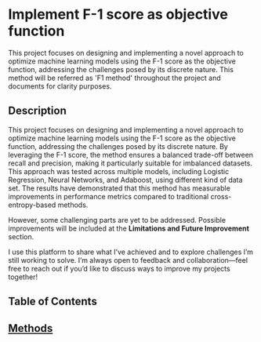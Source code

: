 # Implement F-1 score as objective function
This project focuses on designing and implementing a novel approach to optimize machine learning models using the F-1 score as the objective function, addressing the challenges posed by its discrete nature. This method will be referred as 'F1 method' throughout the project and documents for clarity purposes.

## Description
This project focuses on designing and implementing a novel approach to optimize machine learning models using the F-1 score as the objective function, addressing the challenges posed by its discrete nature. By leveraging the F-1 score, the method ensures a balanced trade-off between recall and precision, making it particularly suitable for imbalanced datasets. This approach was tested across multiple models, including Logistic Regression, Neural Networks, and Adaboost, using different kind of data set. The results have demonstrated that this method has measurable improvements in performance metrics compared to traditional cross-entropy-based methods.

However, some challenging parts are yet to be addressed. Possible improvements will be included at the **Limitations and Future Improvement** section. 

I use this platform to share what I’ve achieved and to explore challenges I’m still working to solve. I’m always open to feedback and collaboration—feel free to reach out if you’d like to discuss ways to improve my projects together!

## Table of Contents
[Methods](methods.md)
- 

